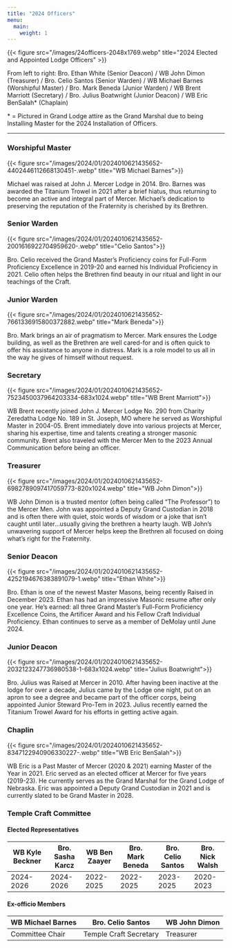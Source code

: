 ```yaml
---
title: "2024 Officers"
menu:
  main:
    weight: 1
---
```


{{< figure src="/images/24officers-2048x1769.webp" title="2024 Elected and Appointed Lodge Officers" >}}

From left to right: Bro. Ethan White (Senior Deacon) / WB John Dimon (Treasurer) / Bro. Celio Santos (Senior Warden) / WB Michael Barnes (Worshipful Master) / Bro. Mark Beneda (Junior Warden) / WB Brent Marriott (Secretary) / Bro. Julius Boatwright (Junior Deacon) / WB Eric BenSalah* (Chaplain)

\* = Pictured in Grand Lodge attire as the Grand Marshal due to being Installing Master for the 2024 Installation of Officers.  

---

### Worshipful Master
{{< figure src="/images/2024/01/2024010621435652-4402446112668130451-.webp" title="WB Michael Barnes">}}

Michael was raised at John J. Mercer Lodge in 2014. Bro. Barnes was awarded the Titanium Trowel in 2021 after a brief hiatus, thus returning to become an active and integral part of Mercer. Michael’s dedication to preserving the reputation of the Fraternity is cherished by its Brethren.


### Senior Warden 
{{< figure src="/images/2024/01/2024010621435652-2001616922704959620-.webp" title="Celio Santos">}}

Bro. Celio received the Grand Master’s Proficiency coins for Full-Form Proficiency Excellence in 2019-20 and earned his Individual Proficiency in 2021. Celio often helps the Brethren find beauty in our ritual and light in our teachings of the Craft.


### Junior Warden
{{< figure src="/images/2024/01/2024010621435652-7661336915800372882.webp" title="Mark Beneda">}}

Bro. Mark brings an air of pragmatism to Mercer. Mark ensures the Lodge building, as well as the Brethren are well cared-for and is often quick to offer his assistance to anyone in distress. Mark is a role model to us all in the way he gives of himself without request.



### Secretary
{{< figure src="/images/2024/01/2024010621435652-7523450037964203334-683x1024.webp" title="WB Brent Marriott">}}

WB Brent recently joined John J. Mercer Lodge No. 290 from Charity Zeredatha Lodge No. 189 in St. Joseph, MO where he served as Worshipful Master in 2004-05. Brent immediately dove into various projects at Mercer, sharing his expertise, time and talents creating a stronger masonic community. Brent also traveled with the Mercer Men to the 2023 Annual Communication before being an officer.

### Treasurer 
{{< figure src="/images/2024/01/2024010621435652-6982789097417059773-820x1024.webp" title="WB John Dimon">}}

WB John Dimon is a trusted mentor (often being called “The Professor”) to the Mercer Men. John was appointed a Deputy Grand Custodian in 2018 and is often there with quiet, stoic words of wisdom or a joke that isn’t caught until later…usually giving the brethren a hearty laugh. WB John’s unwavering support of Mercer helps keep the Brethren all focused on doing what’s right for the Fraternity.



### Senior Deacon
{{< figure src="/images/2024/01/2024010621435652-4252194676383891079-1.webp" title="Ethan White">}}

Bro. Ethan is one of the newest Master Masons, being recently Raised in December 2023. Ethan has had an impressive Masonic resume after only one year. He’s earned: all three Grand Master’s Full-Form Proficiency Excellence Coins, the Artificer Award and his Fellow Craft Individual Proficiency. Ethan continues to serve as a member of DeMolay until June 2024.

### Junior Deacon
{{< figure src="/images/2024/01/2024010621435652-2032123247736980538-1-683x1024.webp" title="Julius Boatwright">}}

Bro. Julius was Raised at Mercer in 2010. After having been inactive at the lodge for over a decade, Julius came by the Lodge one night, put on an apron to see a degree and became part of the officer corps, being appointed Junior Steward Pro-Tem in 2023. Julius recently earned the Titanium Trowel Award for his efforts in getting active again.


### Chaplin

{{< figure src="/images/2024/01/2024010621435652-8347122940906330227-.webp" title="WB Eric BenSalah">}}

WB Eric is a Past Master of Mercer (2020 & 2021) earning Master of the Year in 2021. Eric served as an elected officer at Mercer for five years (2019-23). He currently serves as the Grand Marshal for the Grand Lodge of Nebraska. Eric was appointed a Deputy Grand Custodian in 2021 and is currently slated to be Grand Master in 2028.

### Temple Craft Committee

#### Elected Representatives

| WB Kyle Beckner | Bro. Sasha Karcz | WB Ben Zaayer | Bro. Mark Beneda | Bro. Celio Santos | Bro. Nick Walsh |
| --------------- | ---------------- | ------------- | ---------------- | ----------------- | --------------- |
| 2024-2026       | 2024-2026        | 2022-2025     | 2022-2025        | 2023-2025         | 2020-2023       |

#### Ex-officio Members

| WB Michael Barnes | Bro. Celio Santos      | WB John Dimon |
| ----------------- | ---------------------- | ------------- |
| Committee Chair   | Temple Craft Secretary | Treasurer |
